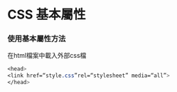 # CSS 基本屬性

### 使用基本屬性方法

在html檔案中載入外部css檔

```css
<head>
<link href=“style.css”rel=“stylesheet” media=“all”>
</head>
```

